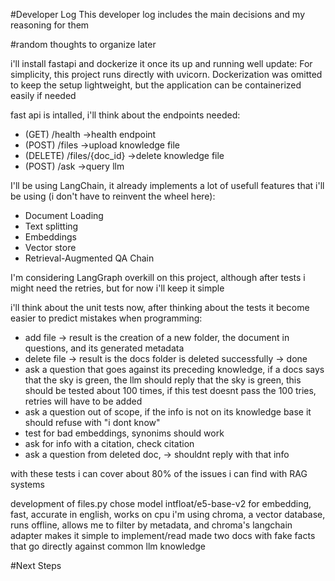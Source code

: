 #Developer Log
This developer log includes the main decisions and my reasoning for them




#random thoughts to organize later

i'll install fastapi and dockerize it once its up and running well
update: For simplicity, this project runs directly with uvicorn. Dockerization was omitted to keep the setup lightweight, but the application can be containerized easily if needed

fast api is intalled, i'll think about the endpoints needed:
- (GET) /health ->health endpoint
- (POST) /files ->upload knowledge file
- (DELETE) /files/{doc_id} ->delete knowledge file
- (POST) /ask ->query llm

I'll be using LangChain, it already implements a lot of usefull features that i'll be using (i don't have to reinvent the wheel here):
- Document Loading
- Text splitting
- Embeddings
- Vector store
- Retrieval-Augmented QA Chain

I'm considering LangGraph overkill on this project, although after tests i might need the retries, but for now i'll keep it simple

i'll think about the unit tests now, after thinking about the tests it become easier to predict mistakes when programming:
- add file -> result is the creation of a new folder, the document in questions, and its generated metadata
- delete file -> result is the docs folder is deleted successfully -> done
- ask a question that goes against its preceding knowledge, if a docs says that the sky is green, the llm should reply that the sky is green, this should be tested about 100 times, if this test doesnt pass the 100 tries, retries will have to be added
- ask a question out of scope, if the info is not on its knowledge base it should refuse with "i dont know"
- test for bad embeddings, synonims should work
- ask for info with a citation, check citation
- ask a question from deleted doc, -> shouldnt reply with that info

with these tests i can cover about 80% of the issues i can find with RAG systems

development of files.py
chose model intfloat/e5-base-v2 for embedding, fast, accurate in english, works on cpu
i'm using chroma, a vector database, runs offline, allows me to filter by metadata, and chroma's langchain adapter makes it simple to implement/read
made two docs with fake facts that go directly against common llm knowledge




#Next Steps
